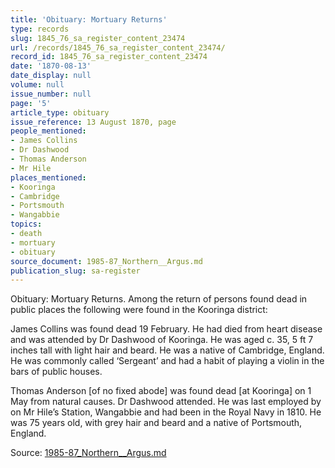 ```yaml
---
title: 'Obituary: Mortuary Returns'
type: records
slug: 1845_76_sa_register_content_23474
url: /records/1845_76_sa_register_content_23474/
record_id: 1845_76_sa_register_content_23474
date: '1870-08-13'
date_display: null
volume: null
issue_number: null
page: '5'
article_type: obituary
issue_reference: 13 August 1870, page
people_mentioned:
- James Collins
- Dr Dashwood
- Thomas Anderson
- Mr Hile
places_mentioned:
- Kooringa
- Cambridge
- Portsmouth
- Wangabbie
topics:
- death
- mortuary
- obituary
source_document: 1985-87_Northern__Argus.md
publication_slug: sa-register
---
```


Obituary: Mortuary Returns.  Among the return of persons found dead in public places the following were found in the Kooringa district:

James Collins was found dead 19 February.  He had died from heart disease and was attended by Dr Dashwood of Kooringa.  He was aged c. 35, 5 ft 7 inches tall with light hair and beard.  He was a native of Cambridge, England.  He was commonly called ‘Sergeant’ and had a habit of playing a violin in the bars of public houses.

Thomas Anderson [of no fixed abode] was found dead [at Kooringa] on 1 May from natural causes.  Dr Dashwood attended.  He was last employed by on Mr Hile’s Station, Wangabbie and had been in the Royal Navy in 1810.  He was 75 years old, with grey hair and beard and a native of Portsmouth, England.

Source: [1985-87_Northern__Argus.md](/downloads/markdown/1985-87_Northern__Argus.md)
